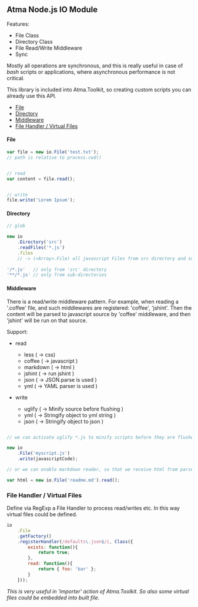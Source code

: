 Atma Node.js IO Module
----

Features:

- File Class
- Directory Class
- File Read/Write Middleware
- Sync

Mostly all operations are synchronous, and this is really useful in case of _bash_ scripts or applications, 
where asynchronous performance is not critical.

This library is included into Atma.Toolkit, so creating custom scripts you can already use this API.

- [File](#file)
- [Directory](#directory)
- [Middleware](#middleware)
- [File Handler / Virtual Files](#file-handler--virtual-files)

#### File
```javascript
var file = new io.File('test.txt');
// path is relative to process.cwd()


// read
var content = file.read();


// write
file.write('Lorem Ipsum');
```


#### Directory

```javascript
// glob

new io
    .Directory('src')
    .readFiles('*.js')
    .files 
    // -> (<Array>.File) all javascript Files from src directory and sub- in process.cwd()
    
'/*.js'   // only from 'src' directory
'**/*.js' // only from sub-directories

```

#### Middleware

There is a read/write middleware pattern. For example, when reading a '.coffee' file, and such middlewares are registered: 'coffee', 'jshint'. 
Then the content will be parsed to javascript source by 'coffee' middleware, and then 'jshint' will be run on that source.

Support:

- read
    - less ( -> css)
    - coffee ( -> javascript )
    - markdown ( -> html )
    - jshint ( -> run jshint )
    - json ( -> JSON.parse is used )
    - yml ( -> YAML parser is used )
    
- write
    - uglify ( -> Minify source before flushing )
    - yml ( -> Stringify object to yml string )
    - json ( -> Stringify object to json )


```javascript

// we can activate uglify *.js to minify scripts before they are flushed to harddrive

new io
    .File('myscript.js')
    .write(javascriptCode);

// or we can enable markdown reader, so that we receive html from parsed markdown

var html = new io.File('readme.md').read();

```


### File Handler / Virtual Files

Define via RegExp a File Handler to process read/writes etc. In this way virtual files could be defined. 

```javascript
io
    .File
    .getFactory()
    .registerHandler(/defaults\.json$/i, Class({
        exists: function(){
            return true;
        },
        read: function(){
            return { foo: 'bar' };
        }
    }));

```

_This is very useful in 'importer' action of Atma.Toolkit. So also some virtual files could be embedded into built file._


